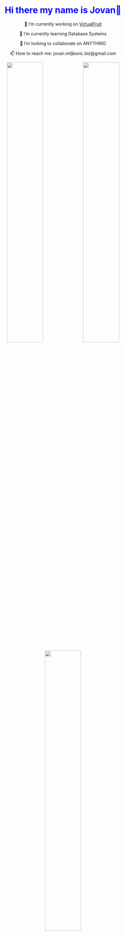 <h1 align="center" style="color: blue;">Hi there my name is Jovan👋</h1>

<p align="center">🔭 I’m currently working on <a href="https://virtualfruit.netlify.app/">VirtualFruit</a></p>
<p align="center">🌱 I’m currently learning Database Systems</p>
<p align="center">👯 I’m looking to collaborate on ANYTHING</p>
<p align="center">📫 How to reach me: jovan.miljkovic.biz@gmail.com</p>

<p align="center">
  <img width="48%" src="https://github-readme-stats.vercel.app/api?username=miljkovicjovan&show_icons=true&theme=vue" />
  <img width="48%" src="https://github-readme-streak-stats.herokuapp.com/?user=miljkovicjovan&theme=vue" />
</p>
<p align="center">
  <img width="48%" src="https://github-readme-stats.vercel.app/api/top-langs/?username=miljkovicjovan" />
</p>

